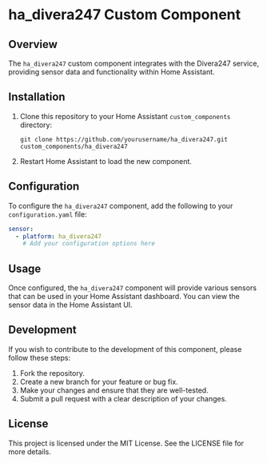 # ha_divera247 Custom Component

## Overview
The `ha_divera247` custom component integrates with the Divera247 service, providing sensor data and functionality within Home Assistant.

## Installation
1. Clone this repository to your Home Assistant `custom_components` directory:
   ```
   git clone https://github.com/yourusername/ha_divera247.git custom_components/ha_divera247
   ```

2. Restart Home Assistant to load the new component.

## Configuration
To configure the `ha_divera247` component, add the following to your `configuration.yaml` file:

```yaml
sensor:
  - platform: ha_divera247
    # Add your configuration options here
```

## Usage
Once configured, the `ha_divera247` component will provide various sensors that can be used in your Home Assistant dashboard. You can view the sensor data in the Home Assistant UI.

## Development
If you wish to contribute to the development of this component, please follow these steps:

1. Fork the repository.
2. Create a new branch for your feature or bug fix.
3. Make your changes and ensure that they are well-tested.
4. Submit a pull request with a clear description of your changes.

## License
This project is licensed under the MIT License. See the LICENSE file for more details.